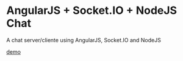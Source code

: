 AngularJS + Socket.IO + NodeJS Chat
==========================

A chat server/cliente using AngularJS, Socket.IO and NodeJS

[demo](http://angularjs-socketio-nodejs-chat.herokuapp.com/)